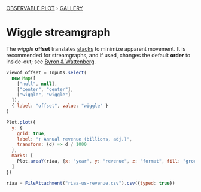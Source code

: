 <div style="color: grey; font: 13px/25.5px var(--sans-serif); text-transform: uppercase;"><h1 style="display: none;">Plot: Wiggle streamgraph</h1><a href="/plot">Observable Plot</a> › <a href="/@observablehq/plot-gallery">Gallery</a></div>

# Wiggle streamgraph

The *wiggle* **offset** translates [stacks](https://observablehq.com/plot/transforms/stack#stack-options) to minimize apparent movement. It is recommended for streamgraphs, and if used, changes the default **order** to inside-out; see [Byron & Wattenberg](http://leebyron.com/streamgraph/).

```js
viewof offset = Inputs.select(
  new Map([
    ["null", null],
    ["center", "center"],
    ["wiggle", "wiggle"]
  ]),
  { label: "offset", value: "wiggle" }
)
```

```js echo
Plot.plot({
  y: {
    grid: true,
    label: "↑ Annual revenue (billions, adj.)",
    transform: (d) => d / 1000
  },
  marks: [
    Plot.areaY(riaa, {x: "year", y: "revenue", z: "format", fill: "group", offset})
  ]
})
```

```js echo
riaa = FileAttachment("riaa-us-revenue.csv").csv({typed: true})
```
